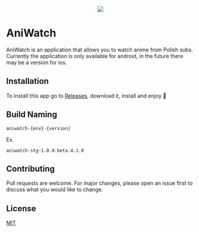 <p align="center">
  <img src="https://img.shields.io/badge/platform-android-brightgreen" />
</p>

# AniWatch

AniWatch is an application that allows you to watch anime from Polish subs.
Currently the application is only available for android, in the future there may be a version for ios.

## Installation

To install this app go to [Releases](https://github.com/FezMLG/AniWatch/releases), download it, install and enjoy 🚀

## Build Naming

```
aniwatch-{env}-{version}
```

Ex.

```
aniwatch-stg-1.0.0-beta.4.1.0
```

## Contributing

Pull requests are welcome. For major changes, please open an issue first to discuss what you would like to change.

## License

[MIT](https://choosealicense.com/licenses/mit/)
